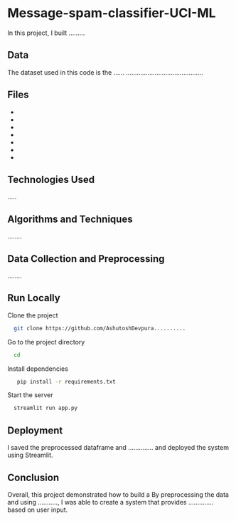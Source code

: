 # Message-spam-classifier-UCI-ML
In this project, I built .........


## Data
The dataset used in this code is the ......
...........................................

## Files
-
-
-
-
-
-
-


## Technologies Used
.....



## Algorithms and Techniques
........




##  Data Collection and Preprocessing
........



## Run Locally

Clone the project

```bash
  git clone https://github.com/AshutoshDevpura..........
```

Go to the project directory

```bash
  cd 
```

Install dependencies

```bash
   pip install -r requirements.txt
```

Start the server

```bash
  streamlit run app.py
```


## Deployment
I saved the preprocessed dataframe and .............. and deployed the system using Streamlit.

## Conclusion
Overall, this project demonstrated how to build a  By preprocessing the data and using ..........., I was able to create a system that provides .............. based on user input.
